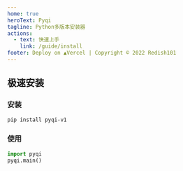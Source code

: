 ```yaml
---
home: true
heroText: Pyqi
tagline: Python多版本安装器
actions:
  - text: 快速上手
    link: /guide/install
footer: Deploy on ▲Vercel | Copyright © 2022 Redish101
---
```

## 极速安装
### 安装
```bash
pip install pyqi-v1
```
### 使用
```python
import pyqi
pyqi.main()
```
